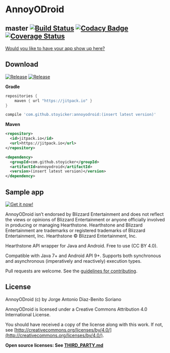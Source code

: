 AnnoyODroid
===========
master [![Build Status](https://travis-ci.org/stoyicker/AnnoyODroid.svg?branch=master)](https://travis-ci.org/stoyicker/AnnoyODroid) [![Codacy Badge](https://api.codacy.com/project/badge/60b723db12984e399e31b97b4a9146b6)](https://www.codacy.com/app/jorge-diazbenitosoriano/AnnoyODroid) [![Coverage Status](https://coveralls.io/repos/stoyicker/AnnoyODroid/badge.svg?branch=master&service=github)](https://coveralls.io/github/stoyicker/AnnoyODroid?branch=master)
------

[Would you like to have your app show up here?](http://issuetemplate.com/#/stoyicker/AnnoyODroid/App%20highlight%20request "Request app highlight issue template")

Download
--------
[![Release](https://img.shields.io/github/release/stoyicker/AnnoyODroid.svg?label=gradle)](https://jitpack.io/#stoyicker/AnnoyODroid)
[![Release](https://img.shields.io/github/release/stoyicker/AnnoyODroid.svg?label=maven)](https://jitpack.io/#stoyicker/AnnoyODroid)

**Gradle**
```groovy
repositories {
    maven { url "https://jitpack.io" }
}

compile 'com.github.stoyicker:annoyodroid:(insert latest version)'
```
**Maven**
```xml
<repository>
  <id>jitpack.io</id>
  <url>https://jitpack.io</url>
</repository>

<dependency>
  <groupId>com.github.stoyicker</groupId>
  <artifactId>annoyodroid</artifactId>
  <version>(insert latest version)</version>
</dependency>
```

Sample app
----------
[![Get it now!](http://developer.android.com/images/brand/en_generic_rgb_wo_60.png "Get it now!")](https://play.google.com/store/apps/details?id=annoyodroid.sample)

AnnoyODroid isn’t endorsed by Blizzard Entertainment and does not reflect the views or opinions of Blizzard Entertainment or anyone officially involved in producing or managing Hearthstone. Hearthstone and Blizzard Entertainment are trademarks or registered trademarks of Blizzard Entertainment, Inc. Hearthstone © Blizzard Entertainment, Inc.

Hearthstone API wrapper for Java and Android. Free to use (CC BY 4.0).

Compatible with Java 7+ and Android API 9+. Supports both synchronous and asynchronous (imperatively and reactively) execution types.

Pull requests are welcome. See the [guidelines for contributing](https://github.com/Stoyicker/AnnoyODroid/blob/master/CONTRIBUTING.md "CONTRIBUTING.md").

License
-------
AnnoyODroid (c) by Jorge Antonio Diaz-Benito Soriano

AnnoyODroid is licensed under a
Creative Commons Attribution 4.0 International License.

You should have received a copy of the license along with this
work. If not, see [http://creativecommons.org/licenses/by/4.0/](http://creativecommons.org/licenses/by/4.0/).

**Open source licenses: See [THIRD_PARTY.md](https://github.com/Stoyicker/AnnoyODroid/blob/master/THIRD_PARTY.md "THIRD_PARTY.md")**
